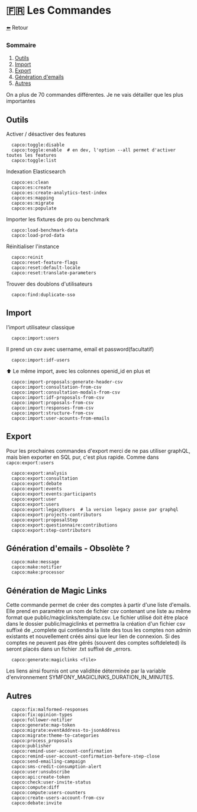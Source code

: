 <a id="command"></a> 🇫🇷 Les Commandes
=========

[⬅️](../README.md) Retour

### Sommaire
1. [Outils](#outils)
2. [Import](#import)
3. [Export](#export)
4. [Génération d'emails](#emails)
5. [Autres](#autres)



On a plus de 70 commandes différentes. Je ne vais détailler que les plus importantes

<a div="outils"></a> Outils
---

Activer / désactiver des features

      capco:toggle:disable                        
      capco:toggle:enable  # en dev, l'option --all permet d'activer toutes les features                    
      capco:toggle:list  

Indexation Elasticsearch

      capco:es:clean                              
      capco:es:create                             
      capco:es:create-analytics-test-index        
      capco:es:mapping                            
      capco:es:migrate                            
      capco:es:populate     

Importer les fixtures de pro ou benchmark

      capco:load-benchmark-data                   
      capco:load-prod-data

Réinitialiser l'instance

      capco:reinit
      capco:reset-feature-flags                   
      capco:reset:default-locale                  
      capco:reset:translate-parameters      

Trouver des doublons d'utilisateurs

      capco:find:duplicate-sso                    


<a div="import"></a> Import
---
l'import utilisateur classique

      capco:import:users
Il prend un csv avec username, email et password(facultatif)

      capco:import:idf-users

⬆ Le même import, avec les colonnes openid_id en plus et  

      capco:import-proposals:generate-header-csv
      capco:import:consultation-from-csv
      capco:import:consultation-modals-from-csv
      capco:import:idf-proposals-from-csv         
      capco:import:proposals-from-csv             
      capco:import:responses-from-csv             
      capco:import:structure-from-csv             
      capco:import:user-acounts-from-emails       


<a div="export"></a>Export
---

Pour les prochaines commandes d'export merci de ne pas utiliser graphQL, mais bien exporter en SQL pur, c'est plus rapide. Comme dans `capco:export:users`

      capco:export:analysis                       
      capco:export:consultation                   
      capco:export:debate                         
      capco:export:events                         
      capco:export:events:participants         
      capco:export:user                           
      capco:export:users   
      capco:export:legacyUsers  # la version legacy passe par graphql
      capco:export:projects-contributors          
      capco:export:proposalStep                   
      capco:export:questionnaire:contributions
      capco:export:step-contributors              


<a div="emails"></a>Génération d'emails - Obsolète ?
---  
      capco:make:message                          
      capco:make:notifier                         
      capco:make:processor 

<a div="magiclinks"></a> Génération de Magic Links
---  
Cette commande permet de créer des comptes à partir d'une liste d'emails.
Elle prend en paramètre un nom de fichier csv contenant une liste au même format que public/magiclinks/template.csv.
Le fichier utilisé doit être placé dans le dossier public/magiclinks et permettra la création d'un fichier csv suffixé de _complete qui contiendra la liste des tous les comptes non admin existants et nouvellement créés ainsi que leur lien de connexion.
Si des comptes ne peuvent pas être gérés (souvent des comptes softdeleted) ils seront placés dans un fichier .txt suffixé de _errors.

      capco:generate:magiclinks <file>

Les liens ainsi fournis ont une validitée déterminée par la variable d'environnement SYMFONY_MAGICLINKS_DURATION_IN_MINUTES.

<a div="autres"></a>Autres
---
 
      capco:fix:malformed-responses               
      capco:fix:opinion-types                     
      capco:follower-notifier                     
      capco:generate:map-token                    
      capco:migrate:eventAddress-to-jsonAddress   
      capco:migrate:theme-to-categories           
      capco:process_proposals                     
      capco:publisher                             
      capco:remind-user-account-confirmation      
      capco:remind-user-account-confirmation-before-step-close
      capco:send-emailing-campaign                
      capco:sms-credit-consumption-alert          
      capco:user:unsubscribe                      
      capco:api:create-token                      
      capco:check:user-invite-status              
      capco:compute:diff                          
      capco:compute:users-counters                
      capco:create-users-account-from-csv         
      capco:debate:invite          